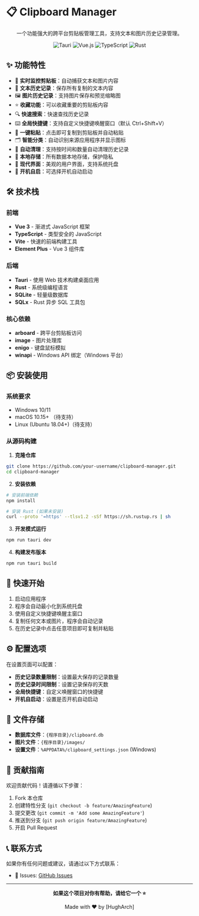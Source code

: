 # 📋 Clipboard Manager

<div align="center">

一个功能强大的跨平台剪贴板管理工具，支持文本和图片历史记录管理。

![Tauri](https://img.shields.io/badge/Tauri-24C8D8?style=for-the-badge&logo=tauri&logoColor=white)
![Vue.js](https://img.shields.io/badge/Vue.js-4FC08D?style=for-the-badge&logo=vue.js&logoColor=white)
![TypeScript](https://img.shields.io/badge/TypeScript-007ACC?style=for-the-badge&logo=typescript&logoColor=white)
![Rust](https://img.shields.io/badge/Rust-000000?style=for-the-badge&logo=rust&logoColor=white)

</div>

## ✨ 功能特性

- 🔄 **实时监控剪贴板**：自动捕获文本和图片内容
- 📝 **文本历史记录**：保存所有复制的文本内容
- 🖼️ **图片历史记录**：支持图片保存和预览缩略图
- ⭐ **收藏功能**：可以收藏重要的剪贴板内容
- 🔍 **快速搜索**：快速查找历史记录
- ⌨️ **全局快捷键**：支持自定义快捷键唤醒窗口（默认 Ctrl+Shift+V）
- 🚀 **一键粘贴**：点击即可复制到剪贴板并自动粘贴
- 🗂️ **智能分类**：自动识别来源应用程序并显示图标
- 🧹 **自动清理**：支持按时间和数量自动清理历史记录
- 💾 **本地存储**：所有数据本地存储，保护隐私
- 🎨 **现代界面**：美观的用户界面，支持系统托盘
- 🔧 **开机自启**：可选择开机自动启动

## 🛠️ 技术栈

### 前端
- **Vue 3** - 渐进式 JavaScript 框架
- **TypeScript** - 类型安全的 JavaScript
- **Vite** - 快速的前端构建工具
- **Element Plus** - Vue 3 组件库

### 后端
- **Tauri** - 使用 Web 技术构建桌面应用
- **Rust** - 系统级编程语言
- **SQLite** - 轻量级数据库
- **SQLx** - Rust 异步 SQL 工具包

### 核心依赖
- **arboard** - 跨平台剪贴板访问
- **image** - 图片处理库
- **enigo** - 键盘鼠标模拟
- **winapi** - Windows API 绑定（Windows 平台）

## 📦 安装使用

### 系统要求
- Windows 10/11
- macOS 10.15+ （待支持）
- Linux (Ubuntu 18.04+)（待支持）

### 从源码构建

1. **克隆仓库**
```bash
git clone https://github.com/your-username/clipboard-manager.git
cd clipboard-manager
```

2. **安装依赖**
```bash
# 安装前端依赖
npm install

# 安装 Rust (如果未安装)
curl --proto '=https' --tlsv1.2 -sSf https://sh.rustup.rs | sh
```

3. **开发模式运行**
```bash
npm run tauri dev
```

4. **构建发布版本**
```bash
npm run tauri build
```

## 🚀 快速开始

1. 启动应用程序
2. 程序会自动最小化到系统托盘
3. 使用自定义快捷键唤醒主窗口
4. 复制任何文本或图片，程序会自动记录
5. 在历史记录中点击任意项目即可复制并粘贴

## ⚙️ 配置选项

在设置页面可以配置：

- **历史记录数量限制**：设置最大保存的记录数量
- **历史记录时间限制**：设置记录保存的天数
- **全局快捷键**：自定义唤醒窗口的快捷键
- **开机自启动**：设置是否开机自动启动

## 📁 文件存储

- **数据库文件**：`{程序目录}/clipboard.db`
- **图片文件**：`{程序目录}/images/`
- **设置文件**：`%APPDATA%/clipboard_settings.json` (Windows)

## 🤝 贡献指南

欢迎贡献代码！请遵循以下步骤：

1. Fork 本仓库
2. 创建特性分支 (`git checkout -b feature/AmazingFeature`)
3. 提交更改 (`git commit -m 'Add some AmazingFeature'`)
4. 推送到分支 (`git push origin feature/AmazingFeature`)
5. 开启 Pull Request


## 📞 联系方式

如果你有任何问题或建议，请通过以下方式联系：

- 🐛 Issues: [GitHub Issues](https://github.com/your-username/clipboard-manager/issues)

---

<div align="center">

**如果这个项目对你有帮助，请给它一个 ⭐**

Made with ❤️ by [HughArch]

</div>
